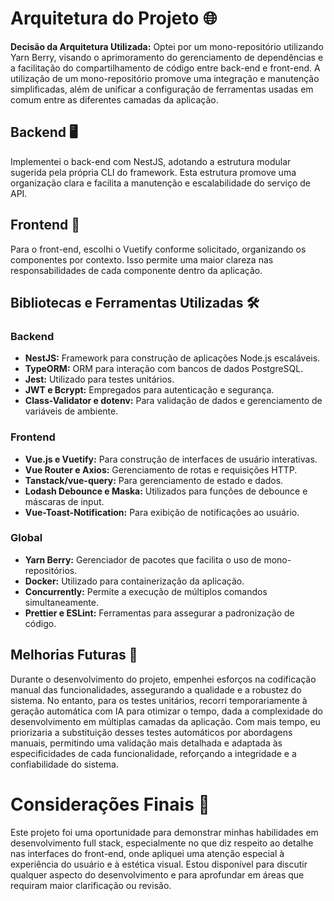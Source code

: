 # Arquitetura do Projeto 🌐

**Decisão da Arquitetura Utilizada:** Optei por um mono-repositório utilizando Yarn Berry, visando o aprimoramento do 
gerenciamento de dependências e a facilitação do compartilhamento de código entre back-end e front-end. A utilização de 
um mono-repositório promove uma integração e manutenção simplificadas, além de unificar a configuração de ferramentas 
usadas em comum entre as diferentes camadas da aplicação.

## Backend 🖥️
Implementei o back-end com NestJS, adotando a estrutura modular sugerida pela própria CLI do framework. Esta estrutura 
promove uma organização clara e facilita a manutenção e escalabilidade do serviço de API.

## Frontend 🎨
Para o front-end, escolhi o Vuetify conforme solicitado, organizando os componentes por contexto. Isso permite uma 
maior clareza nas responsabilidades de cada componente dentro da aplicação.

## Bibliotecas e Ferramentas Utilizadas 🛠️

### Backend
- **NestJS:** Framework para construção de aplicações Node.js escaláveis.
- **TypeORM:** ORM para interação com bancos de dados PostgreSQL.
- **Jest:** Utilizado para testes unitários.
- **JWT e Bcrypt:** Empregados para autenticação e segurança.
- **Class-Validator e dotenv:** Para validação de dados e gerenciamento de variáveis de ambiente.

### Frontend
- **Vue.js e Vuetify:** Para construção de interfaces de usuário interativas.
- **Vue Router e Axios:** Gerenciamento de rotas e requisições HTTP.
- **Tanstack/vue-query:** Para gerenciamento de estado e dados.
- **Lodash Debounce e Maska:** Utilizados para funções de debounce e máscaras de input.
- **Vue-Toast-Notification:** Para exibição de notificações ao usuário.

### Global
- **Yarn Berry:** Gerenciador de pacotes que facilita o uso de mono-repositórios.
- **Docker:** Utilizado para containerização da aplicação.
- **Concurrently:** Permite a execução de múltiplos comandos simultaneamente.
- **Prettier e ESLint:** Ferramentas para assegurar a padronização de código.

## Melhorias Futuras 🌟
Durante o desenvolvimento do projeto, empenhei esforços na codificação manual das funcionalidades, assegurando a 
qualidade e a robustez do sistema. No entanto, para os testes unitários, recorri temporariamente à 
geração automática com IA para otimizar o tempo, dada a complexidade do desenvolvimento em 
múltiplas camadas da aplicação. Com mais tempo, eu priorizaria a substituição desses testes automáticos por abordagens 
manuais, permitindo uma validação mais detalhada e adaptada às especificidades de cada funcionalidade, reforçando a 
integridade e a confiabilidade do sistema.

# Considerações Finais 💬
Este projeto foi uma oportunidade para demonstrar minhas habilidades em desenvolvimento full stack, especialmente no 
que diz respeito ao detalhe nas interfaces do front-end, onde apliquei uma atenção especial à experiência do usuário e 
à estética visual. Estou disponível para discutir qualquer aspecto do desenvolvimento e para 
aprofundar em áreas que requiram maior clarificação ou revisão.
